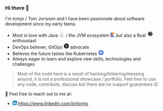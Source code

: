 ### Hi there 👋

I'm tomjo / Tom Jorissen and I have been passionate about software development since my early teens.

- Most in love with Java <img src="https://raw.githubusercontent.com/tomjo/tomjo/master/img/java.svg" alt="" height="18"> / the JVM ecosystem <img src="https://raw.githubusercontent.com/tomjo/tomjo/master/img/kotlin.svg" alt="" height="14"> but also a Rust <img src="https://raw.githubusercontent.com/tomjo/tomjo/master/img/rust.svg" alt="" height="20"> enthousiast
- DevOps believer, GitOps <img src="https://raw.githubusercontent.com/tomjo/tomjo/master/img/gitops.svg" alt="" height="18"> advocate
- Believes the future tastes like Kubernetes <img src="https://raw.githubusercontent.com/tomjo/tomjo/master/img/kubernetes.svg" alt="" height="18">
- Always eager to learn and explore new skills, technologies and challenges

> Most of the code here is a result of hacking/tinkering/messing around, it is not a professional showcase / portfolio. Feel free to use any code, contribute, discuss but there are no support guarantees 😉

💬 Feel free to reach out to me at:
- <img src="https://raw.githubusercontent.com/tomjo/tomjo/master/img/linkedin.svg" alt="" height="14"> https://www.linkedin.com/in/tomjo
